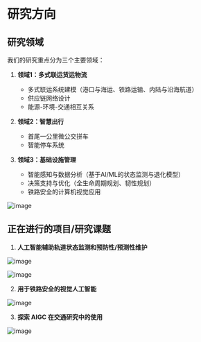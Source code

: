 # 研究方向


## 研究领域

我们的研究重点分为三个主要领域：

1. **领域1：多式联运货运物流**
   - 多式联运系统建模（港口与海运、铁路运输、内陆与沿海航道）
   - 供应链网络设计
   - 能源-环境-交通相互关系

2. **领域2：智慧出行**
   - 首尾一公里微公交拼车
   - 智能停车系统

3. **领域3：基础设施管理**
   - 智能感知与数据分析（基于AI/ML的状态监测与退化模型）
   - 决策支持与优化（全生命周期规划、韧性规划）
   - 铁路安全的计算机视觉应用

![image](https://github.com/HKUST-Trans-Lab/HKUST-Trans-Lab.github.io/assets/55651568/0a3f348c-7dbf-467b-983e-f2755a6836e2)

## 正在进行的项目/研究课题

1. **人工智能辅助轨道状态监测和预防性/预测性维护**

![image](https://github.com/HKUST-Trans-Lab/HKUST-Trans-Lab.github.io/assets/55651568/e7e7c811-720e-42b2-8cac-f0e44da63c5e)

![image](https://github.com/HKUST-Trans-Lab/HKUST-Trans-Lab.github.io/assets/55651568/136d7d64-f59a-4f19-a4c3-c5dedfdec157)

2. **用于铁路安全的视觉人工智能**

![image](https://github.com/HKUST-Trans-Lab/HKUST-Trans-Lab.github.io/assets/55651568/27289c67-05af-4790-bc2e-2afffca453fb)

3. **探索 AIGC 在交通研究中的使用**

![image](https://github.com/HKUST-Trans-Lab/HKUST-Trans-Lab.github.io/assets/55651568/e4df672e-a730-46fd-a6b3-abcfc92c55d3)

